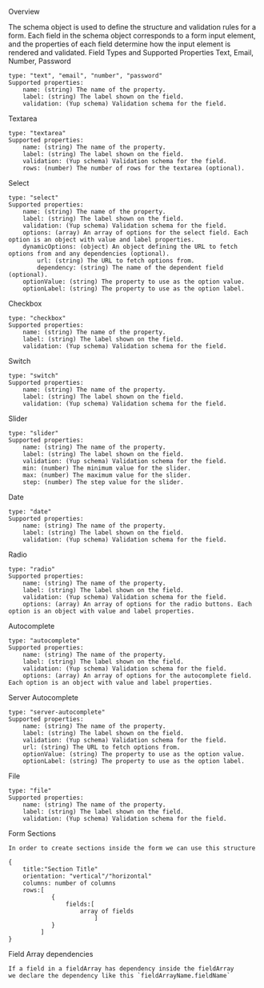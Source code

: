 Overview

The schema object is used to define the structure and validation rules for a form. Each field in the schema object corresponds to a form input element, and the properties of each field determine how the input element is rendered and validated.
Field Types and Supported Properties
Text, Email, Number, Password

    type: "text", "email", "number", "password"
    Supported properties:
        name: (string) The name of the property.
        label: (string) The label shown on the field.
        validation: (Yup schema) Validation schema for the field.

Textarea

    type: "textarea"
    Supported properties:
        name: (string) The name of the property.
        label: (string) The label shown on the field.
        validation: (Yup schema) Validation schema for the field.
        rows: (number) The number of rows for the textarea (optional).

Select

    type: "select"
    Supported properties:
        name: (string) The name of the property.
        label: (string) The label shown on the field.
        validation: (Yup schema) Validation schema for the field.
        options: (array) An array of options for the select field. Each option is an object with value and label properties.
        dynamicOptions: (object) An object defining the URL to fetch options from and any dependencies (optional).
            url: (string) The URL to fetch options from.
            dependency: (string) The name of the dependent field (optional).
        optionValue: (string) The property to use as the option value.
        optionLabel: (string) The property to use as the option label.

Checkbox

    type: "checkbox"
    Supported properties:
        name: (string) The name of the property.
        label: (string) The label shown on the field.
        validation: (Yup schema) Validation schema for the field.

Switch

    type: "switch"
    Supported properties:
        name: (string) The name of the property.
        label: (string) The label shown on the field.
        validation: (Yup schema) Validation schema for the field.

Slider

    type: "slider"
    Supported properties:
        name: (string) The name of the property.
        label: (string) The label shown on the field.
        validation: (Yup schema) Validation schema for the field.
        min: (number) The minimum value for the slider.
        max: (number) The maximum value for the slider.
        step: (number) The step value for the slider.

Date

    type: "date"
    Supported properties:
        name: (string) The name of the property.
        label: (string) The label shown on the field.
        validation: (Yup schema) Validation schema for the field.

Radio

    type: "radio"
    Supported properties:
        name: (string) The name of the property.
        label: (string) The label shown on the field.
        validation: (Yup schema) Validation schema for the field.
        options: (array) An array of options for the radio buttons. Each option is an object with value and label properties.

Autocomplete

    type: "autocomplete"
    Supported properties:
        name: (string) The name of the property.
        label: (string) The label shown on the field.
        validation: (Yup schema) Validation schema for the field.
        options: (array) An array of options for the autocomplete field. Each option is an object with value and label properties.

Server Autocomplete

    type: "server-autocomplete"
    Supported properties:
        name: (string) The name of the property.
        label: (string) The label shown on the field.
        validation: (Yup schema) Validation schema for the field.
        url: (string) The URL to fetch options from.
        optionValue: (string) The property to use as the option value.
        optionLabel: (string) The property to use as the option label.

File

    type: "file"
    Supported properties:
        name: (string) The name of the property.
        label: (string) The label shown on the field.
        validation: (Yup schema) Validation schema for the field.

Form Sections

    In order to create sections inside the form we can use this structure

    {
        title:"Section Title"
        orientation: "vertical"/"horizontal"
        columns: number of columns
        rows:[
                {
                    fields:[
                        array of fields
                            ]
                }
             ]
    }

Field Array dependencies

    If a field in a fieldArray has dependency inside the fieldArray
    we declare the dependency like this `fieldArrayName.fieldName`
